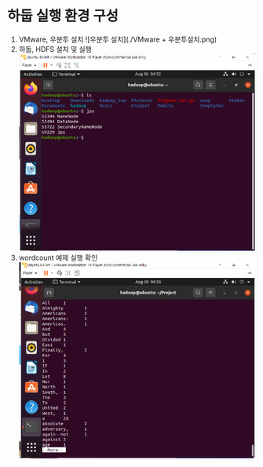 # 하둡 실행 환경 구성

1. VMware, 우분투 설치
   ![우분투 설치](./VMware + 우분투설치.png)
2. 하둡, HDFS 설치 및 실행
   ![하둡 설치](./하둡설치.png)
3. wordcount 예제 실행 확인
   ![예제 실행](./wordcount.png)
